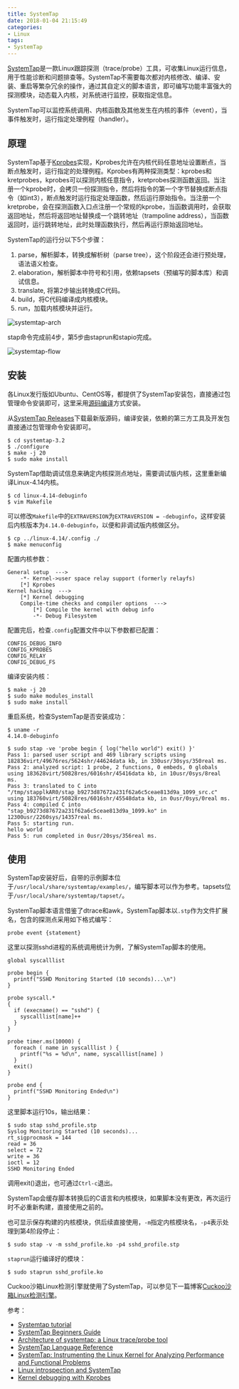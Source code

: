 ```yaml
---
title: SystemTap
date: 2018-01-04 21:15:49
categories:
- Linux
tags:
- SystemTap
---
```



[SystemTap](https://sourceware.org/systemtap/wiki)是一款Linux跟踪探测（trace/probe）工具，可收集Linux运行信息，用于性能诊断和问题排查等。SystemTap不需要每次都对内核修改、编译、安装、重启等繁杂冗余的操作，通过其自定义的脚本语言，即可编写功能丰富强大的探测模块，动态载入内核，对系统进行监控，获取指定信息。

SystemTap可以监控系统调用、内核函数及其他发生在内核的事件（event），当事件触发时，运行指定处理例程（handler）。

<!-- more -->

## 原理

SystemTap基于[Kprobes](https://www.kernel.org/doc/Documentation/kprobes.txt)实现，Kprobes允许在内核代码任意地址设置断点，当断点触发时，运行指定的处理例程。Kprobes有两种探测类型：kprobes和kretprobes，kprobes可以探测内核任意指令，kretprobes探测函数返回。当注册一个kprobe时，会拷贝一份探测指令，然后将指令的第一个字节替换成断点指令（如int3），断点触发时运行指定处理函数，然后运行原始指令。当注册一个kretprobe，会在探测函数入口点注册一个常规的kprobe，当函数调用时，会获取返回地址，然后将返回地址替换成一个跳转地址（trampoline address），当函数返回时，运行跳转地址，此时处理函数执行，然后再运行原始返回地址。

SystemTap的运行分以下5个步骤：

1. parse，解析脚本，转换成解析树（parse tree），这个阶段还会进行预处理，语法语义检查。
2. elaboration，解析脚本中符号和引用，依赖tapsets（预编写的脚本库）和调试信息。
3. translate, 将第2步输出转换成C代码。
4. build，将C代码编译成内核模块。
5. run，加载内核模块并运行。

![systemtap-arch](http://7xtc3e.com1.z0.glb.clouddn.com/systemtap/systemtap-arch.png)

stap命令完成前4步，第5步由staprun和stapio完成。

![systemtap-flow](http://7xtc3e.com1.z0.glb.clouddn.com/systemtap/systemtap-flow.png)

## 安装

各Linux发行版如Ubuntu、CentOS等，都提供了SystemTap安装包，直接通过包管理命令安装即可，这里采用[源码编译](https://sourceware.org/git/?p=systemtap.git;a=blob_plain;f=README;hb=HEAD)方式安装。

从[SystemTap Releases](https://sourceware.org/systemtap/wiki/SystemTapReleases)下载最新版源码，编译安装，依赖的第三方工具及开发包直接通过包管理命令安装即可。

```
$ cd systemtap-3.2
$ ./configure
$ make -j 20
$ sudo make install
```

SystemTap借助调试信息来确定内核探测点地址，需要调试版内核，这里重新编译Linux-4.14内核。

```
$ cd linux-4.14-debuginfo
$ vim Makefile
```

可以修改`Makefile`中的`EXTRAVERSION`为`EXTRAVERSION = -debuginfo`，这样安装后内核版本为`4.14.0-debuginfo`，以便和非调试版内核做区分。

```
$ cp ../linux-4.14/.config ./
$ make menuconfig
```

配置内核参数：

```
General setup  --->
    -*- Kernel->user space relay support (formerly relayfs)
    [*] Kprobes
Kernel hacking  ---> 
    [*] Kernel debugging
    Compile-time checks and compiler options  --->
        [*] Compile the kernel with debug info
        -*- Debug Filesystem
```

配置完后，检查`.config`配置文件中以下参数都已配置：

```
CONFIG_DEBUG_INFO
CONFIG_KPROBES
CONFIG_RELAY
CONFIG_DEBUG_FS
```

编译安装内核：

```
$ make -j 20
$ sudo make modules_install
$ sudo make install
```

重启系统，检查SystemTap是否安装成功：

```
$ uname -r
4.14.0-debuginfo

$ sudo stap -ve 'probe begin { log("hello world") exit() }'
Pass 1: parsed user script and 469 library scripts using 182836virt/49676res/5624shr/44624data kb, in 330usr/30sys/350real ms.
Pass 2: analyzed script: 1 probe, 2 functions, 0 embeds, 0 globals using 183628virt/50828res/6016shr/45416data kb, in 10usr/0sys/8real ms.
Pass 3: translated to C into "/tmp/stapplkAR0/stap_b9273d87672a231f62a6c5ceae813d9a_1099_src.c" using 183760virt/50828res/6016shr/45548data kb, in 0usr/0sys/0real ms.
Pass 4: compiled C into "stap_b9273d87672a231f62a6c5ceae813d9a_1099.ko" in 12300usr/2260sys/14357real ms.
Pass 5: starting run.
hello world
Pass 5: run completed in 0usr/20sys/356real ms.
```

## 使用

SystemTap安装好后，自带的示例脚本位于`/usr/local/share/systemtap/examples/`，编写脚本可以作为参考。tapsets位于`/usr/local/share/systemtap/tapset/`。

SystemTap脚本语言借鉴了dtrace和awk，SystemTap脚本以`.stp`作为文件扩展名，包含的探测点采用如下格式编写：

```
probe event {statement}
```

这里以探测sshd进程的系统调用统计为例，了解SystemTap脚本的使用。

```
global syscalllist

probe begin {
  printf("SSHD Monitoring Started (10 seconds)...\n")
}

probe syscall.*
{
  if (execname() == "sshd") {
    syscalllist[name]++
  }
}

probe timer.ms(10000) {
  foreach ( name in syscalllist ) {
    printf("%s = %d\n", name, syscalllist[name] )
  }
  exit()
}

probe end {
  printf("SSHD Monitoring Ended\n")
}
```

这里脚本运行10s，输出结果：

```
$ sudo stap sshd_profile.stp
Syslog Monitoring Started (10 seconds)...           
rt_sigprocmask = 144                                
read = 36                                           
select = 72                                         
write = 36                                          
ioctl = 12
SSHD Monitoring Ended
```

调用exit()退出，也可通过`Ctrl-c`退出。

SystemTap会缓存脚本转换后的C语言和内核模块，如果脚本没有更改，再次运行时不必重新构建，直接使用之前的。

也可显示保存构建的内核模块，供后续直接使用，`-m`指定内核模块名，`-p4`表示处理到第4阶段停止：

```
$ sudo stap -v -m sshd_profile.ko -p4 sshd_profile.stp
```

`staprun`运行编译好的模块：

```
$ sudo staprun sshd_profile.ko
```

Cuckoo沙箱Linux检测引擎就使用了SystemTap，可以参见下一篇博客[Cuckoo沙箱Linux检测引擎](https://consen.github.io/2018/01/05/cuckoo-sandbox-linux-analyzer/)。

参考：

* [Systemtap tutorial](https://sourceware.org/systemtap/tutorial.pdf)
* [SystemTap Beginners Guide](https://sourceware.org/systemtap/SystemTap_Beginners_Guide.pdf)
* [Architecture of systemtap: a Linux trace/probe tool](https://sourceware.org/systemtap/archpaper.pdf)
* [SystemTap Language Reference](https://sourceware.org/systemtap/langref.pdf)
* [SystemTap: Instrumenting the Linux Kernel for Analyzing Performance and Functional Problems](http://www.redbooks.ibm.com/redpapers/pdfs/redp4469.pdf)
* [Linux introspection and SystemTap](https://www.ibm.com/developerworks/library/l-systemtap/index.html)
* [Kernel debugging with Kprobes](https://www.ibm.com/developerworks/library/l-kprobes/index.html)
